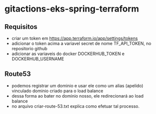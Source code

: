 # gitactions-eks-spring-terraform

## Requisitos
- criar um token em https://app.terraform.io/app/settings/tokens
- adicionar o token acima a variavel secret de nome TF_API_TOKEN, no repositorio github
- adicionar as variaveis do docker DOCKERHUB_TOKEN e DOCKERHUB_USERNAME

## Route53
- podemos registrar um dominio e usar ele como um alias (apelido) vinculado dominio criado para o load balance
- dessa forma ao bater no dominio nosso, ele redirecionará ao load balance
- no arquivo criar-route-53.txt explica como efetuar tal processo.